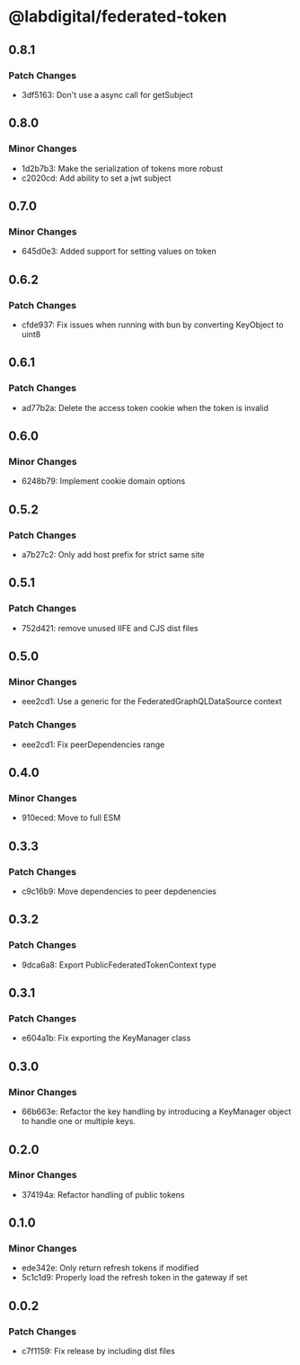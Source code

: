 # @labdigital/federated-token

## 0.8.1

### Patch Changes

- 3df5163: Don't use a async call for getSubject

## 0.8.0

### Minor Changes

- 1d2b7b3: Make the serialization of tokens more robust
- c2020cd: Add ability to set a jwt subject

## 0.7.0

### Minor Changes

- 645d0e3: Added support for setting values on token

## 0.6.2

### Patch Changes

- cfde937: Fix issues when running with bun by converting KeyObject to uint8

## 0.6.1

### Patch Changes

- ad77b2a: Delete the access token cookie when the token is invalid

## 0.6.0

### Minor Changes

- 6248b79: Implement cookie domain options

## 0.5.2

### Patch Changes

- a7b27c2: Only add host prefix for strict same site

## 0.5.1

### Patch Changes

- 752d421: remove unused IIFE and CJS dist files

## 0.5.0

### Minor Changes

- eee2cd1: Use a generic for the FederatedGraphQLDataSource context

### Patch Changes

- eee2cd1: Fix peerDependencies range

## 0.4.0

### Minor Changes

- 910eced: Move to full ESM

## 0.3.3

### Patch Changes

- c9c16b9: Move dependencies to peer depdenencies

## 0.3.2

### Patch Changes

- 9dca6a8: Export PublicFederatedTokenContext type

## 0.3.1

### Patch Changes

- e604a1b: Fix exporting the KeyManager class

## 0.3.0

### Minor Changes

- 66b663e: Refactor the key handling by introducing a KeyManager object to handle one or
  multiple keys.

## 0.2.0

### Minor Changes

- 374194a: Refactor handling of public tokens

## 0.1.0

### Minor Changes

- ede342e: Only return refresh tokens if modified
- 5c1c1d9: Properly load the refresh token in the gateway if set

## 0.0.2

### Patch Changes

- c7f1159: Fix release by including dist files
